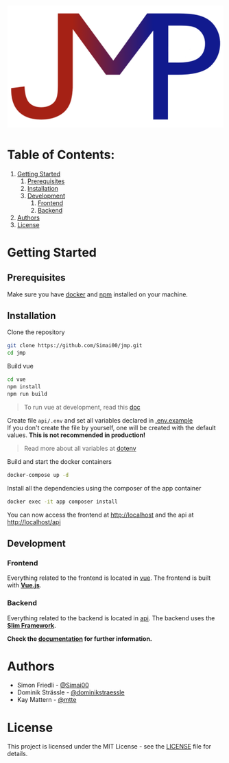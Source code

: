 # ![JMP](logo.png)

# Table of Contents:
1. [Getting Started](#getting-started)
    1. [Prerequisites](#prerequisites)
    2. [Installation](#installation)
    3. [Development](#development)
        1. [Frontend](#frontend)
        2. [Backend](#backend)
2. [Authors](#authors)
3. [License](#license)
    
    

# Getting Started

## Prerequisites

Make sure you have [docker](https://www.docker.com/) and [npm](https://www.npmjs.com/) installed on your machine.

## Installation

Clone the repository
```bash
git clone https://github.com/Simai00/jmp.git
cd jmp
```

Build vue
```bash
cd vue
npm install
npm run build
```
> To run vue at development, read this [doc](vue/README.md)

Create file `api/.env` and set all variables declared in [.env.example](api/.env.example)  
If you don't create the file by yourself, one will be created with the default values. **This is not recommended in production!**   
> Read more about all variables at [dotenv](docs/dotenv.md)

Build and start the docker containers
```bash
docker-compose up -d
```

Install all the dependencies using the composer of the app container
````bash
docker exec -it app composer install
````

You can now access the frontend at [http://localhost](http://localhost) and the api at [http://localhost/api](http://localhost/api)

## Development

### Frontend

Everything related to the frontend is located in [vue](vue). The frontend is built with **[Vue.js](https://vuejs.org/)**.
### Backend

Everything related to the backend is located in [api](api). The backend uses the **[Slim Framework](https://www.slimframework.com/)**.

**Check the [documentation](docs/README.md) for further information.**

# Authors

- Simon Friedli - [@Simai00](https://github.com/Simai00)
- Dominik Strässle - [@dominikstraessle](https://github.com/dominikstraessle)
- Kay Mattern - [@mtte](https://github.com/mtte)

# License

This project is licensed under the MIT License - see the [LICENSE](LICENSE) file for details.
